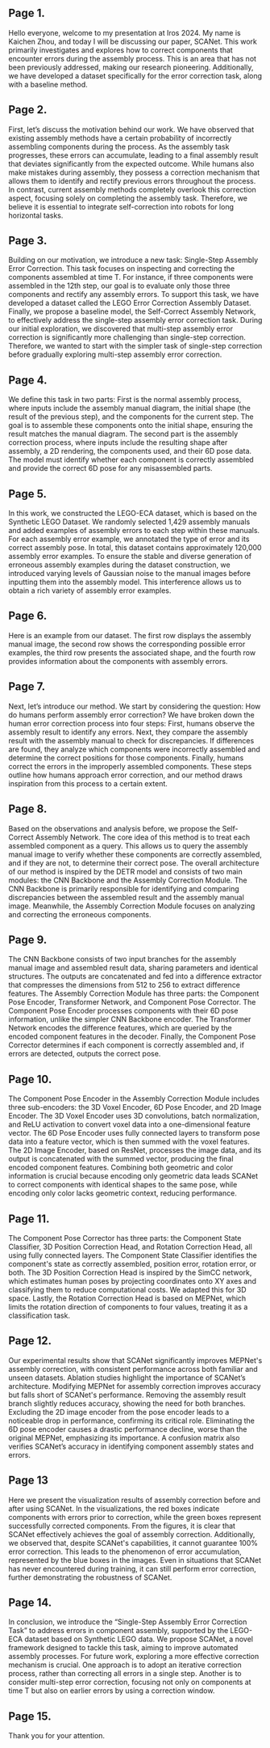 ## Page 1.
Hello everyone, welcome to my presentation at Iros 2024. My name is Kaichen Zhou, and today I will be discussing our paper, SCANet. This work primarily investigates and explores how to correct components that encounter errors during the assembly process. This is an area that has not been previously addressed, making our research pioneering. Additionally, we have developed a dataset specifically for the error correction task, along with a baseline method.
## Page 2.
First, let’s discuss the motivation behind our work. We have observed that existing assembly methods have a certain probability of incorrectly assembling components during the process. As the assembly task progresses, these errors can accumulate, leading to a final assembly result that deviates significantly from the expected outcome. While humans also make mistakes during assembly, they possess a correction mechanism that allows them to identify and rectify previous errors throughout the process. In contrast, current assembly methods completely overlook this correction aspect, focusing solely on completing the assembly task. Therefore, we believe it is essential to integrate self-correction into robots for long horizontal tasks.
## Page 3.
Building on our motivation, we introduce a new task: Single-Step Assembly Error Correction. This task focuses on inspecting and correcting the components assembled at time T. For instance, if three components were assembled in the 12th step, our goal is to evaluate only those three components and rectify any assembly errors. To support this task, we have developed a dataset called the LEGO Error Correction Assembly Dataset. Finally, we propose a baseline model, the Self-Correct Assembly Network, to effectively address the single-step assembly error correction task.
During our initial exploration, we discovered that multi-step assembly error correction is significantly more challenging than single-step correction. Therefore, we wanted to start with the simpler task of single-step correction before gradually exploring multi-step assembly error correction.
## Page 4.
We define this task in two parts: First is the normal assembly process, where inputs include the assembly manual diagram, the initial shape (the result of the previous step), and the components for the current step. The goal is to assemble these components onto the initial shape, ensuring the result matches the manual diagram. The second part is the assembly correction process, where inputs include the resulting shape after assembly, a 2D rendering, the components used, and their 6D pose data. The model must identify whether each component is correctly assembled and provide the correct 6D pose for any misassembled parts.
## Page 5.
In this work, we constructed the LEGO-ECA dataset, which is based on the Synthetic LEGO Dataset. We randomly selected 1,429 assembly manuals and added examples of assembly errors to each step within these manuals. For each assembly error example, we annotated the type of error and its correct assembly pose. In total, this dataset contains approximately 120,000 assembly error examples.
To ensure the stable and diverse generation of erroneous assembly examples during the dataset construction, we introduced varying levels of Gaussian noise to the manual images before inputting them into the assembly model. This interference allows us to obtain a rich variety of assembly error examples.
## Page 6.
Here is an example from our dataset. The first row displays the assembly manual image, the second row shows the corresponding possible error examples, the third row presents the associated shape, and the fourth row provides information about the components with assembly errors.
## Page 7.
Next, let’s introduce our method. We start by considering the question: How do humans perform assembly error correction? We have broken down the human error correction process into four steps:
First, humans observe the assembly result to identify any errors.
Next, they compare the assembly result with the assembly manual to check for discrepancies.
If differences are found, they analyze which components were incorrectly assembled and determine the correct positions for those components.
Finally, humans correct the errors in the improperly assembled components.
These steps outline how humans approach error correction, and our method draws inspiration from this process to a certain extent.
## Page 8.
Based on the observations and analysis before, we propose the Self-Correct Assembly Network. The core idea of this method is to treat each assembled component as a query. This allows us to query the assembly manual image to verify whether these components are correctly assembled, and if they are not, to determine their correct pose.
The overall architecture of our method is inspired by the DETR model and consists of two main modules: the CNN Backbone and the Assembly Correction Module. The CNN Backbone is primarily responsible for identifying and comparing discrepancies between the assembled result and the assembly manual image. Meanwhile, the Assembly Correction Module focuses on analyzing and correcting the erroneous components.
## Page 9.
The CNN Backbone consists of two input branches for the assembly manual image and assembled result data, sharing parameters and identical structures. The outputs are concatenated and fed into a difference extractor that compresses the dimensions from 512 to 256 to extract difference features. The Assembly Correction Module has three parts: the Component Pose Encoder, Transformer Network, and Component Pose Corrector. The Component Pose Encoder processes components with their 6D pose information, unlike the simpler CNN Backbone encoder. The Transformer Network encodes the difference features, which are queried by the encoded component features in the decoder. Finally, the Component Pose Corrector determines if each component is correctly assembled and, if errors are detected, outputs the correct pose.
## Page 10.
The Component Pose Encoder in the Assembly Correction Module includes three sub-encoders: the 3D Voxel Encoder, 6D Pose Encoder, and 2D Image Encoder. The 3D Voxel Encoder uses 3D convolutions, batch normalization, and ReLU activation to convert voxel data into a one-dimensional feature vector. The 6D Pose Encoder uses fully connected layers to transform pose data into a feature vector, which is then summed with the voxel features. The 2D Image Encoder, based on ResNet, processes the image data, and its output is concatenated with the summed vector, producing the final encoded component features. Combining both geometric and color information is crucial because encoding only geometric data leads SCANet to correct components with identical shapes to the same pose, while encoding only color lacks geometric context, reducing performance.
## Page 11.
The Component Pose Corrector has three parts: the Component State Classifier, 3D Position Correction Head, and Rotation Correction Head, all using fully connected layers. The Component State Classifier identifies the component's state as correctly assembled, position error, rotation error, or both. The 3D Position Correction Head is inspired by the SimCC network, which estimates human poses by projecting coordinates onto XY axes and classifying them to reduce computational costs. We adapted this for 3D space. Lastly, the Rotation Correction Head is based on MEPNet, which limits the rotation direction of components to four values, treating it as a classification task.
## Page 12.
Our experimental results show that SCANet significantly improves MEPNet's assembly correction, with consistent performance across both familiar and unseen datasets. Ablation studies highlight the importance of SCANet’s architecture. Modifying MEPNet for assembly correction improves accuracy but falls short of SCANet's performance. Removing the assembly result branch slightly reduces accuracy, showing the need for both branches. Excluding the 2D image encoder from the pose encoder leads to a noticeable drop in performance, confirming its critical role. Eliminating the 6D pose encoder causes a drastic performance decline, worse than the original MEPNet, emphasizing its importance. A confusion matrix also verifies SCANet’s accuracy in identifying component assembly states and errors.
## Page 13
Here we present the visualization results of assembly correction before and after using SCANet. In the visualizations, the red boxes indicate components with errors prior to correction, while the green boxes represent successfully corrected components. From the figures, it is clear that SCANet effectively achieves the goal of assembly correction.
Additionally, we observed that, despite SCANet's capabilities, it cannot guarantee 100% error correction. This leads to the phenomenon of error accumulation, represented by the blue boxes in the images. Even in situations that SCANet has never encountered during training, it can still perform error correction, further demonstrating the robustness of SCANet.
## Page 14.
In conclusion, we introduce the “Single-Step Assembly Error Correction Task” to address errors in component assembly, supported by the LEGO-ECA dataset based on Synthetic LEGO data. We propose SCANet, a novel framework designed to tackle this task, aiming to improve automated assembly processes. For future work, exploring a more effective correction mechanism is crucial. One approach is to adopt an iterative correction process, rather than correcting all errors in a single step. Another is to consider multi-step error correction, focusing not only on components at time T but also on earlier errors by using a correction window.
## Page 15. 
Thank you for your attention.

